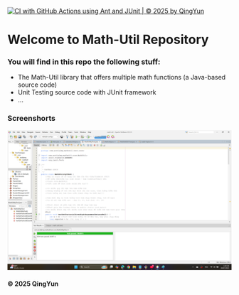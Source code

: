 [![CI with GitHub Actions using Ant and JUnit | © 2025 by QingYun](https://github.com/QingYunne/math-util/actions/workflows/ci-junit.yml/badge.svg)](https://github.com/QingYunne/math-util/actions/workflows/ci-junit.yml)

# Welcome to Math-Util Repository
### You will find in this repo the following stuff:
* The Math-Util library that offers multiple math functions (a Java-based source code)
* Unit Testing source code with JUnit framework 
* ...

### Screenshorts
![DDT & TDD with JUnit](https://github.com/QingYunne/math-util/blob/main/images/DDT%20with%20JUnit.png)
#### © 2025 QingYun